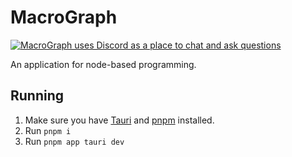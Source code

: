 # MacroGraph

<a href="https://discord.gg/5M6fpszrry">
      <img alt="MacroGraph uses Discord as a place to chat and ask questions" src="https://img.shields.io/discord/1101415635449286729?color=blue&style=flat-square&logo=discord">
  </a>

An application for node-based programming.

## Running

1. Make sure you have [Tauri](https://tauri.app/v1/guides/getting-started/prerequisites) and [pnpm](https://pnpm.io/) installed.
2. Run `pnpm i`
4. Run `pnpm app tauri dev`

